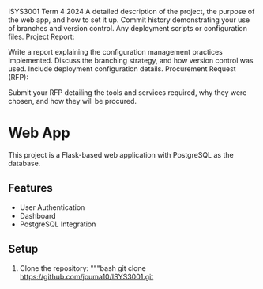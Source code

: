 ISYS3001 Term 4 2024 A detailed description of the project, the purpose of the web app, and how to set it up.
Commit history demonstrating your use of branches and version control.
Any deployment scripts or configuration files.
Project Report:

Write a report explaining the configuration management practices implemented.
Discuss the branching strategy, and how version control was used.
Include deployment configuration details.
Procurement Request (RFP):

Submit your RFP detailing the tools and services required, why they were chosen, and how they will be procured.

# Web App
This project is a Flask-based web application with PostgreSQL as the database.

## Features
- User Authentication
- Dashboard
- PostgreSQL Integration

## Setup
1. Clone the repository:
   """bash
   git clone https://github.com/jouma10/ISYS3001.git
